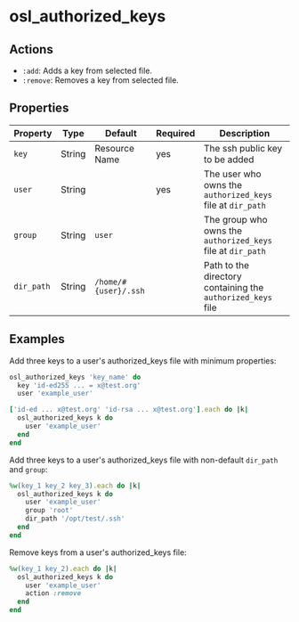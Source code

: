 # osl_authorized_keys

## Actions

- `:add`: Adds a key from selected file.
- `:remove`: Removes a key from selected file.

## Properties

| Property     | Type   | Default              | Required | Description                                                 |
|--------------|--------|----------------------|----------|-------------------------------------------------------------|
| `key`        | String | Resource Name        | yes      | The ssh public key to be added                              |
| `user`       | String |                      | yes      | The user who owns the `authorized_keys` file at `dir_path`  |
| `group`      | String | `user`               |          | The group who owns the `authorized_keys` file at `dir_path` |
| `dir_path`   | String | `/home/#{user}/.ssh` |          | Path to the directory containing the `authorized_keys` file |

## Examples

Add three keys to a user's authorized_keys file with minimum properties:

```ruby
osl_authorized_keys 'key_name' do
  key 'id-ed255 ... = x@test.org'
  user 'example_user'

['id-ed ... x@test.org' 'id-rsa ... x@test.org'].each do |k|
  osl_authorized_keys k do
    user 'example_user'
  end
end
```

Add three keys to a user's authorized_keys file with non-default `dir_path` and `group`:

```ruby
%w(key_1 key_2 key_3).each do |k|
  osl_authorized_keys k do
    user 'example_user'
    group 'root'
    dir_path '/opt/test/.ssh'
  end
end
```

Remove keys from a user's authorized_keys file:

```ruby
%w(key_1 key_2).each do |k|
  osl_authorized_keys k do
    user 'example_user'
    action :remove
  end
end
```
